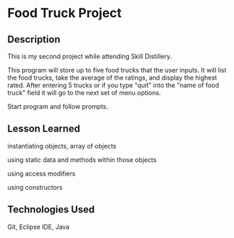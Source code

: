 # Food Truck Project

## Description
This is my second project while attending Skill Distillery.

This program will store up to five food trucks that the user inputs. It will list the food trucks, take the average of the ratings, and display the highest rated. After entering 5 trucks or if you type "quit" into the "name of food truck" field it will go to the next set of menu options.

Start program and follow prompts.
## Lesson Learned
instantiating objects, array of objects

using static data and methods within those objects

using access modifiers

using constructors


## Technologies Used
Git, Eclipse IDE, Java
